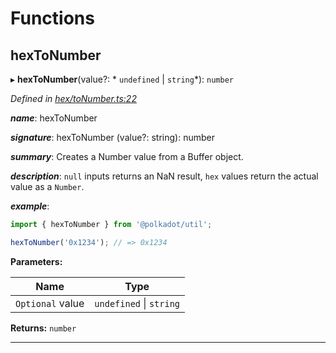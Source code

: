 

# Functions

<a id="hextonumber"></a>

##  hexToNumber

▸ **hexToNumber**(value?: * `undefined` &#124; `string`*): `number`

*Defined in [hex/toNumber.ts:22](https://github.com/polkadot-js/common/blob/3988773/packages/util/src/hex/toNumber.ts#L22)*

*__name__*: hexToNumber

*__signature__*: hexToNumber (value?: string): number

*__summary__*: Creates a Number value from a Buffer object.

*__description__*: `null` inputs returns an NaN result, `hex` values return the actual value as a `Number`.

*__example__*:   

```javascript
import { hexToNumber } from '@polkadot/util';

hexToNumber('0x1234'); // => 0x1234
```

**Parameters:**

| Name | Type |
| ------ | ------ |
| `Optional` value |  `undefined` &#124; `string`|

**Returns:** `number`

___

